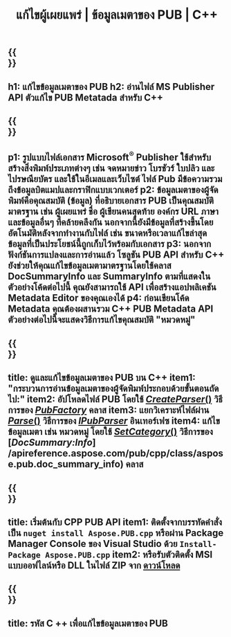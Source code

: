 ﻿---
translation: true
template: /_templates/metadata-cpp.md
title: แก้ไขผู้เผยแพร่ | ข้อมูลเมตาของ PUB | C++
description: อ่านข้อมูลเมตาของไฟล์ผู้เผยแพร่โดยใช้โซลูชัน PUB C++ API C++ API ภายในองค์กรช่วยให้คุณเข้าถึงคุณสมบัติ SummaryInfo และ DocSummaryInfo
url: /cpp/metadata/pub/
metakeywords: แก้ไขข้อมูลเมตาของ pub, ข้อมูลเมตาของไฟล์ pub, ตัวแก้ไขข้อมูลเมตาของผู้เผยแพร่, อ่านข้อมูลเมตาของไฟล์ pub, อ่านข้อมูลเมตาของ pub
family: pub
platformtag: cpp
feature: metadata
aliases: /cpp/ข้อมูลเมตา/
---

{{<section banner>}}
---
h1: แก้ไขข้อมูลเมตาของ PUB
h2: อ่านไฟล์ MS Publisher API ตัวแก้ไข PUB Metatada สำหรับ C++
---

{{<section overview>}}
---
p1: รูปแบบไฟล์เอกสาร Microsoft<sup>®</sup> Publisher ใช้สำหรับสร้างสิ่งพิมพ์ประเภทต่างๆ เช่น จดหมายข่าว โบรชัวร์ ใบปลิว และไปรษณียบัตร และใช้ในอีเมลและเว็บไซต์ ไฟล์ Pub มีข้อความรวมถึงข้อมูลบิตแมปและกราฟิกแบบเวกเตอร์
p2: ข้อมูลเมตาของผู้จัดพิมพ์คือคุณสมบัติ (ข้อมูล) ที่อธิบายเอกสาร PUB เป็นคุณสมบัติมาตรฐาน เช่น ผู้เผยแพร่ ชื่อ ผู้เขียนคนสุดท้าย องค์กร URL ภาษา และข้อมูลอื่นๆ ที่คล้ายคลึงกัน นอกจากนี้ยังมีข้อมูลที่สร้างขึ้นโดยอัตโนมัติหลังจากทำงานกับไฟล์ เช่น ขนาดหรือเวลาแก้ไขล่าสุด ข้อมูลที่เป็นประโยชน์นี้ถูกเก็บไว้พร้อมกับเอกสาร
p3: นอกจากฟังก์ชันการแปลงและการอ่านแล้ว โซลูชัน PUB API สำหรับ C++ ยังช่วยให้คุณแก้ไขข้อมูลเมตามาตรฐานโดยใช้คลาส DocSummaryInfo และ SummaryInfo ตามที่แสดงในตัวอย่างโค้ดต่อไปนี้ คุณยังสามารถใช้ API เพื่อสร้างแอปพลิเคชัน Metadata Editor ของคุณเองได้
p4: ก่อนเขียนโค้ด Metadata คุณต้องผสานรวม C++ PUB Metadata API ตัวอย่างต่อไปนี้จะแสดงวิธีการแก้ไขคุณสมบัติ "หมวดหมู่"
---

{{<section feature1>}}
---
title: ดูและแก้ไขข้อมูลเมตาของ PUB บน C++
item1: "กระบวนการอ่านข้อมูลเมตาของผู้จัดพิมพ์ประกอบด้วยขั้นตอนถัดไป:"
item2: อัปโหลดไฟล์ PUB โดยใช้ [*CreateParser*()](https://apireference.aspose.com/pub/cpp/class/aspose.pub.pub_factory#a88c04c4c35d45ee8febc7e1554d03c4b) วิธีการของ [*PubFactory*](https://apireference.aspose.com/pub/cpp/class/aspose.pub.pub_factory) คลาส
item3: แยกวิเคราะห์ไฟล์ผ่าน [*Parse*()](https://apireference.aspose.com/pub/cpp/class/aspose.pub.i_pub_parser#ae9fc7043f382a5b4a7b694f0fe477915) วิธีการของ [*IPubParser*](https://apireference.aspose.com/pub/cpp/class/aspose.pub.i_pub_parser) อินเทอร์เฟซ
item4: แก้ไขข้อมูลเมตา เช่น หมวดหมู่ โดยใช้ [*SetCategory*()](https://apireference.aspose.com/pub/cpp/class/aspose.pub.doc_summary_info#a2e023fe8e8ecd0bf03bb6c9d561f8fec) วิธีการของ [*DocSummary:Info*] /apireference.aspose.com/pub/cpp/class/aspose.pub.doc_summary_info) คลาส
---

{{<section feature2>}}
---
title: เริ่มต้นกับ CPP PUB API
item1: ติดตั้งจากบรรทัดคำสั่งเป็น ```nuget install Aspose.PUB.cpp``` หรือผ่าน Package Manager Console ของ Visual Studio ด้วย ```Install-Package Aspose.PUB.cpp```
item2: หรือรับตัวติดตั้ง MSI แบบออฟไลน์หรือ DLL ในไฟล์ ZIP จาก [ดาวน์โหลด](https://downloads.aspose.com/pub/cpp)
---

{{<section codeexample>}}
---
title: รหัส C ++ เพื่อแก้ไขข้อมูลเมตาของ PUB
---

